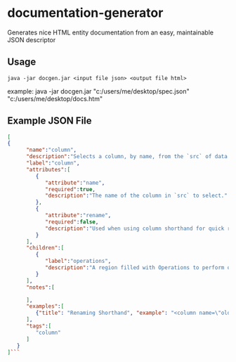 # documentation-generator
Generates nice HTML entity documentation from an easy, maintainable JSON descriptor

## Usage
`java -jar docgen.jar <input file json> <output file html>`

example:
 java -jar docgen.jar "c:/users/me/desktop/spec.json" "c:/users/me/desktop/docs.htm"

## Example JSON File
```json
[
{
      "name":"column",
      "description":"Selects a column, by name, from the `src` of data and feeds it to `dst`.",
      "label":"column",
      "attributes":[
         {
            "attribute":"name",
            "required":true,
            "description":"The name of the column in `src` to select."
         },
         {
            "attribute":"rename",
            "required":false,
            "description":"Used when using column shorthand for quick renames.  See example."
         }
      ],
      "children":[
         {
            "label":"operations",
            "description":"A region filled with Operations to perform on the column."
         }
      ],
      "notes":[

      ],
      "examples":[
         {"title": "Renaming Shorthand", "example": "<column name=\"old_name\" rename\"new_name\" />"}
      ],
      "tags":[
         "column"
      ]
   }
]```
